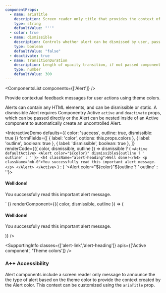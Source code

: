 ```yaml
---
componentProps:
  - name: ariaTitle
    description: Screen reader only title that provides the context of the alert. By default the type of alert is included.
    type: string
    defaultValue: "''"
  - color: true
  - name: dismissible
    description: Controls whether alert can be dismissed by user, pass <code>false</code> to prevent dismissal of an alert.
    type: boolean
    defaultValue: "false"
  - deactivate: true
  - name: transitionDuration
    description: Length of opacity transition, if not passed component will default to 300ms or <code>THEME</code> value if set using <code>ThemeProvider</code>.
    type: number
    defaultValue: 300
---
```

<ComponentsList components={['Alert']} />

Provide contextual feedback messages for user actions using theme colors.

Alerts can contain any HTML elements, and can be dismissible or static. A
dismissible Alert requires Componentry Active `active` and `deactivate` props,
which can be passed directly or the Alert can be nested inside of an Active
component to automatically create an uncontrolled Alert.

<InteractiveDemo
  defaults={{ color: 'success', outline: true, dismissible: true }}
  formFields={[
    { label: 'color', options: this.props.colors },
    { label: 'outline', boolean: true },
    { label: 'dismissible', boolean: true },
  ]}
  renderCode={({ color, dismissible, outline }) => dismissible ? (
    `<Active defaultActive>
  <Alert color="${color}" dismissible${outline ? ' outline' : ''}>
    <h4 className="alert-heading">Well done!</h4>
    <p className="mb-0">You successfully read this important alert message.</p>
  </Alert>
</Active>`
  ) : (
    `<Alert color="${color}"${outline ? ' outline' : ''}>
  <h4 className="alert-heading">Well done!</h4>
  <p className="mb-0">You successfully read this important alert message.</p>
</Alert>`
  )}
  renderComponent={({ color, dismissible, outline }) => (
    <div className="w-100">
      <Active defaultActive>
        <Alert color={color} dismissible={dismissible} outline={outline}>
          <h4 className="alert-heading">Well done!</h4>
          <p className="mb-0">You successfully read this important alert message.</p>
        </Alert>
      </Active>
    </div>
  )}
/>

<SupportingInfo
  classes={['alert-link','alert-heading']}
  apis={['Active component', 'Theme colors']}
/>

### <Icon id="stars" /> A++ Accessibility

Alert components include a screen reader only message to announce the the type
of alert based on the theme color to provide the context created by the Alert
color. This context can be customized using the `ariaTitle` prop.

<PropsTabs componentProps={componentProps} themeColors />
